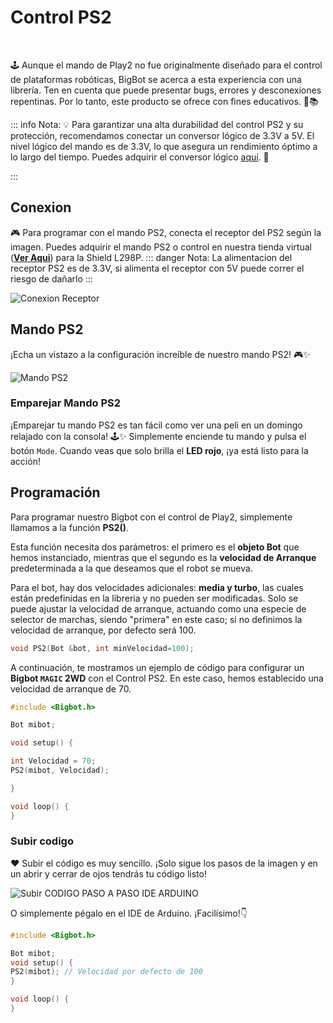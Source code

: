 <script setup>
import LiteVideo from '/../Components/LiteVideo.vue'
</script>

# Control PS2
  <br/>
  <LiteVideo
    id="lrEBo1PbUA4"
    title="Bigbot MAGIC 4WD PS2"
    thumbnail="/PS2Magic2WD.webp"
  />


🕹️ Aunque el mando de Play2 no fue originalmente diseñado para el control de plataformas robóticas, BigBot se acerca a esta experiencia con una librería. Ten en cuenta que puede presentar bugs, errores y desconexiones repentinas. Por lo tanto, este producto se ofrece con fines educativos. 🤖📚

::: info Nota:
💡 Para garantizar una alta durabilidad del control PS2 y su protección, recomendamos conectar un conversor lógico de 3.3V a 5V. El nivel lógico del mando es de 3.3V, lo que asegura un rendimiento óptimo a lo largo del tiempo. Puedes adquirir el conversor lógico [aquí](https://www.bigtronica.com/comunicaciones/conversores-de-senal/300-conversor-nivel-logico-4ch-5053212003005.html?search_query=conversor+logico&results=83). 🔗

:::



## Conexion

🎮 Para programar con el mando PS2, conecta el receptor del PS2 según la imagen. Puedes adquirir el mando PS2 o control en nuestra tienda virtual ([**Ver Aqui**](https://www.bigtronica.com/aeromodelismo-hobbies/radios/2101-control-play2-inalambrico-5053212021016.html)) para la Shield L298P.
::: danger Nota:
La alimentacion del receptor PS2 es de 3.3V, si alimenta el receptor con 5V puede correr el riesgo de dañarlo
:::

![Conexion Receptor](/receptor.webp)

## Mando PS2

¡Echa un vistazo a la configuración increíble de nuestro mando PS2! 🎮✨

![Mando PS2](/mandoPS2.webp)


### Emparejar Mando PS2

¡Emparejar tu mando PS2 es tan fácil como ver una peli en un domingo relajado con la consola! 🕹️✨ Simplemente enciende tu mando y pulsa el botón `Mode`. Cuando veas que solo brilla el **LED rojo**, ¡ya está listo para la acción!

  <LiteVideo
    id="63equ-vTId8"
    title="Emparejar Mando PS2"
  />

## Programación

Para programar nuestro Bigbot con el control de Play2, simplemente llamamos a la función **PS2()**.

Esta función necesita dos parámetros: el primero es el **objeto Bot** que hemos instanciado, mientras que el segundo es la **velocidad de Arranque** predeterminada a la que deseamos que el robot se mueva. 

Para el bot, hay dos velocidades adicionales: **media y turbo**, las cuales están predefinidas en la libreria y no pueden ser modificadas. Solo se puede ajustar la velocidad de arranque, actuando como una especie de selector de marchas, siendo "primera" en este caso; si no definimos la velocidad de arranque, por defecto será 100.
```c
void PS2(Bot &bot, int minVelocidad=100);
```

A continuación, te mostramos un ejemplo de código para configurar un **Bigbot `MAGIC` 2WD** con el Control PS2. En este caso, hemos establecido una velocidad de arranque de 70.
```c
#include <Bigbot.h>

Bot mibot;

void setup() {

int Velocidad = 70;
PS2(mibot, Velocidad);

}

void loop() {
}
```

### Subir codigo
❤ Subir el código es muy sencillo. ¡Solo sigue los pasos de la imagen y en un abrir y cerrar de ojos tendrás tu código listo!

![Subir CODIGO PASO A PASO IDE ARDUINO](/IDE_PS2.webp)

O simplemente pégalo en el IDE de Arduino. ¡Facilísimo!👇

```c
#include <Bigbot.h>

Bot mibot;
void setup() {
PS2(mibot); // Velocidad por defecto de 100
}

void loop() {
}
```


